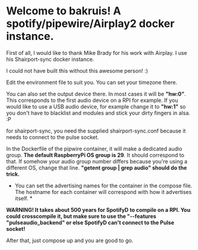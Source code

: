 # Welcome to bakruis! A spotify/pipewire/Airplay2 docker instance.

First of all, I would like to thank Mike Brady for his work with Airplay. I use his Shairport-sync docker instance.

I could not have built this without this awesome person! :)

Edit the environment file to suit you. You can set your timezone there.

You can also set the output device there. In most cases it will be **"hw:0"**. This corresponds to the first audio device on a RPI for example. If you would like to use a USB audio device, for example change it to **"hw:1"** so you don't have to blacklist and modules and stick your dirty fingers in alsa. :P

for shairport-sync, you need the supplied shairport-sync.conf because it needs to connect to the pulse socket.

In the Dockerfile of the pipwire container, it will make a dedicated audio group. **The default RaspberryPi OS group is 29**. It should correspond to that. If somehow your audio group number differs because you're using a different OS, change that line. **"getent group | grep audio" should do the trick.**

* You can set the advertising names for the container in the compose file. The hostname for each container will correspond with how it advertises itself. *

**WARNING! It takes about 500 years for SpotifyD to compile on a RPI. You could crosscompile it, but make sure to use the "--features "pulseaudio_backend" or else SpotifyD can't connect to the Pulse socket!**

After that, just compose up and you are good to go.